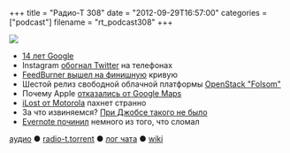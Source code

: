 +++
title = "Радио-Т 308"
date = "2012-09-29T16:57:00"
categories = ["podcast"]
filename = "rt_podcast308"
+++

![](https://radio-t.com/images/radio-t/rt308.jpg)

* [14 лет Google](http://habrahabr.ru/post/152441/)
* Instagram [обогнал Twitter](http://www.dailymail.co.uk/sciencetech/article-2209545/Instagram-overtakes-Twitter-cell-phones-7-3million-users-day.html) на телефонах
* [FeedBurner вышел на финишную](http://techcrunch.com/2012/09/28/the-feedburner-deathwatch-continues-google-kills-adsense-for-feeds/) кривую
* Шестой релиз свободной облачной платформы [OpenStack "Folsom"](http://www.opennet.ru/opennews/art.shtml?num=34964)
* Почему Apple [отказались от Google Maps](http://gizmodo.com/5946706/)
* [iLost от Motorola](http://appleinsider.com/articles/12/09/27/googles-ilost-motorola-ad-faked-an-address-to-lose-ios-6-maps) пахнет странно
* За что извиняемся? [При Джобсе такого не было](http://qz.com/9440/why-steve-jobs-wouldnt-have-apologized-for-maps-and-tim-cook-shouldnt-have-either/)
* [Evernote починил](http://techcrunch.com/2012/09/28/evernote-skitch-201-update/) немного из того, что сломал

[аудио](http://cdn.radio-t.com/rt_podcast308.mp3) ● [radio-t.torrent](http://cdn.radio-t.com/torrents/rt_podcast308.mp3.torrent) ● [лог чата](http://chat.radio-t.com/logs/radio-t-308.html) ● [wiki](http://wiki.radio-t.com/%D0%92%D1%8B%D0%BF%D1%83%D1%81%D0%BA_308)<audio src="http://cdn.radio-t.com/rt_podcast308.mp3" preload="none"></audio>